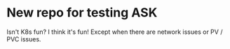 # New repo for testing ASK

Isn't K8s fun? I think it's fun! Except when there are network issues or PV / PVC issues. 


